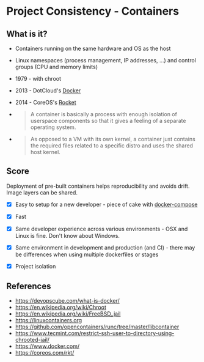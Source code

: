 # Project Consistency - Containers

## What is it?

* Containers running on the same hardware and OS as the host

* Linux namespaces (process management, IP addresses, ...) and control groups (CPU and memory limits)

* 1979 - with chroot

* 2013 - DotCloud's [Docker](https://www.docker.com/)

* 2014 - CoreOS's [Rocket](https://coreos.com/rkt/)

* > A container is basically a process with enough isolation of userspace components so that it gives a feeling of a separate operating system.

* > As opposed to a VM with its own kernel, a container just contains the required files related to a specific distro and uses the shared host kernel.

## Score

Deployment of pre-built containers helps reproducibility and avoids drift. Image layers can be shared.

* [x] Easy to setup for a new developer - piece of cake with [docker-compose](https://docs.docker.com/compose/)
* [x] Fast
* [x] Same developer experience across various environments - OSX and Linux is fine. Don't know about Windows.
* [x] Same environment in development and production (and CI) - there may be differences when using multiple dockerfiles or stages
* [x] Project isolation



## References

* https://devopscube.com/what-is-docker/
* https://en.wikipedia.org/wiki/Chroot
* https://en.wikipedia.org/wiki/FreeBSD_jail
* https://linuxcontainers.org
* https://github.com/opencontainers/runc/tree/master/libcontainer
* https://www.tecmint.com/restrict-ssh-user-to-directory-using-chrooted-jail/
* https://www.docker.com/
* https://coreos.com/rkt/
